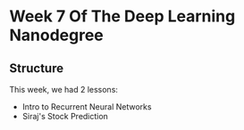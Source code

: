# Week 7 Of The Deep Learning Nanodegree

## Structure

This week, we had 2 lessons:
- Intro to Recurrent Neural Networks
- Siraj's Stock Prediction
